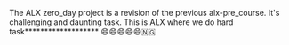 The ALX zero_day project is a revision of the previous alx-pre_course.
It's challenging and daunting task. This is ALX where we do hard task*******************
😄😄😄😄😄🇳🇬  
